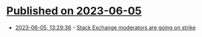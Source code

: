 # [Published on 2023-06-05](index.md)

* [2023-06-05, 13:29:36](https://lobste.rs/s/pojjt7/stack_exchange_moderators_are_going_on) - [Stack Exchange moderators are going on strike](https://meta.stackexchange.com/questions/389811/moderation-strike-stack-overflow-inc-cannot-consistently-ignore-mistreat-an)
